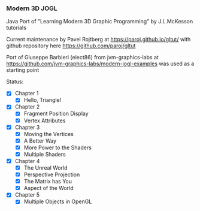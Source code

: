 ### Modern 3D JOGL
Java Port of  "Learning Modern 3D Graphic Programming" by J.L.McKesson tutorials

Current maintenance by Pavel Rojtberg at https://paroj.github.io/gltut/ with github repository here https://github.com/paroj/gltut

Port of Giuseppe Barbieri (elect86) from jvm-graphics-labs at https://github.com/jvm-graphics-labs/modern-jogl-examples was used as a starting point

Status:

- [x] Chapter 1
  - [x] Hello, Triangle!
- [x] Chapter 2
  - [x] Fragment Position Display
  - [x] Vertex Attributes
- [x] Chapter 3
  - [x] Moving the Vertices
  - [x] A Better Way
  - [x] More Power to the Shaders
  - [x] Multiple Shaders
- [x] Chapter 4
  - [x] The Unreal World
  - [x] Perspective Projection
  - [x] The Matrix has You
  - [x] Aspect of the World
- [x] Chapter 5
  - [x] Multiple Objects in OpenGL
